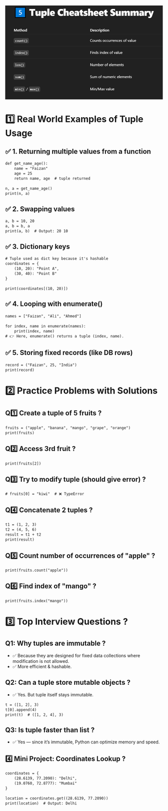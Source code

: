 ![](assets/summary.png)

# 1️⃣ Real World Examples of Tuple Usage
## ✅ 1. Returning multiple values from a function
```
def get_name_age():
    name = "Faizan"
    age = 25
    return name, age  # tuple returned

n, a = get_name_age()
print(n, a)
```

## ✅ 2. Swapping values
```
a, b = 10, 20
a, b = b, a
print(a, b)  # Output: 20 10
```

## ✅ 3. Dictionary keys
```
# Tuple used as dict key because it's hashable
coordinates = {
    (10, 20): "Point A",
    (30, 40): "Point B"
}

print(coordinates[(10, 20)])
```

## ✅ 4. Looping with enumerate()
```
names = ["Faizan", "Ali", "Ahmed"]

for index, name in enumerate(names):
    print(index, name)
# 👉 Here, enumerate() returns a tuple (index, name).
```

## ✅ 5. Storing fixed records (like DB rows)
```
record = ("Faizan", 25, "India")
print(record)
```

# 2️⃣ Practice Problems with Solutions
## Q1️⃣ Create a tuple of 5 fruits ?
```
fruits = ("apple", "banana", "mango", "grape", "orange")
print(fruits)
```

## Q2️⃣ Access 3rd fruit ?
```
print(fruits[2])
```

## Q3️⃣ Try to modify tuple (should give error) ?
```
# fruits[0] = "kiwi"  # ❌ TypeError
```

## Q4️⃣ Concatenate 2 tuples ?
```
t1 = (1, 2, 3)
t2 = (4, 5, 6)
result = t1 + t2
print(result)
```
## Q5️⃣ Count number of occurrences of "apple" ?
```
print(fruits.count("apple"))
```

## Q6️⃣ Find index of "mango" ?
```
print(fruits.index("mango"))
```

# 3️⃣ Top Interview Questions ?
## Q1: Why tuples are immutable ?
- ✅ Because they are designed for fixed data collections where modification is not allowed.
- ✅ More efficient & hashable.

## Q2: Can a tuple store mutable objects ?
- ✅ Yes. But tuple itself stays immutable.
```
t = ([1, 2], 3)
t[0].append(4)
print(t)  # ([1, 2, 4], 3)
```

## Q3: Is tuple faster than list ?
- ✅ Yes — since it’s immutable, Python can optimize memory and speed.

## 4️⃣ Mini Project: Coordinates Lookup ?
```
coordinates = {
    (28.6139, 77.2090): "Delhi",
    (19.0760, 72.8777): "Mumbai"
}

location = coordinates.get((28.6139, 77.2090))
print(location)  # Output: Delhi

```

